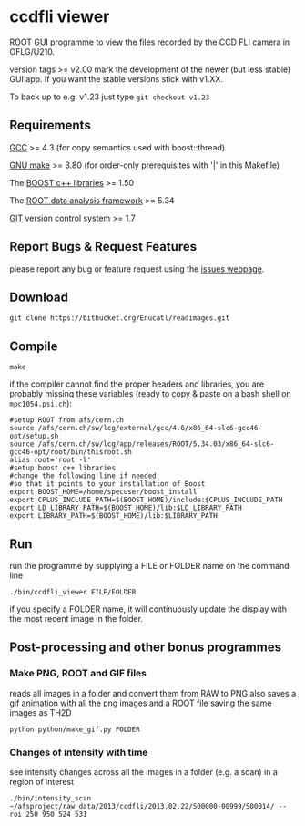 # ccdfli viewer

ROOT GUI programme to view the files recorded by the CCD
FLI camera in OFLG/U210.

version tags >= v2.00 mark the development of the newer (but less stable) GUI app.
If you want the stable versions stick with v1.XX.

To back up to e.g. v1.23 just type `git checkout v1.23`


## Requirements

[GCC](gcc.gnu.org "GCC homepage") >= 4.3 (for copy semantics used with boost::thread)

[GNU make](www.gnu.org/software/make/ "make homepage") >= 3.80 (for order-only prerequisites with '|' in this Makefile)

The [BOOST c++ libraries](http://www.boost.org "BOOST homepage") >= 1.50

The [ROOT data analysis framework](http://root.cern.ch "ROOT homepage") >= 5.34

[GIT](http://git-scm.com/ "GIT homepage") version control system >= 1.7


## Report Bugs & Request Features

please report any bug or feature request using the [issues webpage](https://bitbucket.org/Enucatl/readimages/issues/new).


## Download

    git clone https://bitbucket.org/Enucatl/readimages.git


## Compile

    make


if the compiler cannot find the proper headers and libraries, you are
    probably missing these variables (ready to copy & paste on a bash shell
    on `mpc1054.psi.ch`):

    #setup ROOT from afs/cern.ch
    source /afs/cern.ch/sw/lcg/external/gcc/4.6/x86_64-slc6-gcc46-opt/setup.sh
    source /afs/cern.ch/sw/lcg/app/releases/ROOT/5.34.03/x86_64-slc6-gcc46-opt/root/bin/thisroot.sh
    alias root='root -l'
    #setup boost c++ libraries
    #change the following line if needed
    #so that it points to your installation of Boost
    export BOOST_HOME=/home/specuser/boost_install
    export CPLUS_INCLUDE_PATH=$(BOOST_HOME)/include:$CPLUS_INCLUDE_PATH
    export LD_LIBRARY_PATH=$(BOOST_HOME)/lib:$LD_LIBRARY_PATH
    export LIBRARY_PATH=$(BOOST_HOME)/lib:$LIBRARY_PATH


## Run

run the programme by supplying a FILE or FOLDER name on the command line

    ./bin/ccdfli_viewer FILE/FOLDER

if you specify a FOLDER name, it will continuously update the display with
    the most recent image in the folder.


## Post-processing and other bonus programmes

### Make PNG, ROOT and GIF files
reads all images in a folder and convert them from RAW to PNG
also saves a gif animation with all the png images and a ROOT file saving
the same images as TH2D

    python python/make_gif.py FOLDER

### Changes of intensity with time
see intensity changes across all the images in a folder (e.g. a scan) in 
a region of interest

    ./bin/intensity_scan ~/afsproject/raw_data/2013/ccdfli/2013.02.22/S00000-00999/S00014/ --roi 250 950 524 531
